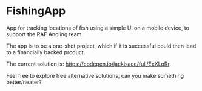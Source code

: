 # FishingApp
App for tracking locations of fish using a simple UI on a mobile device, to support the RAF Angling team.

The app is to be a one-shot project, which if it is successful could then lead to a financially backed product.

The current solution is: https://codepen.io/jackisace/full/ExXLoRr.

Feel free to explore free alternative solutions, can you make something better/neater?

